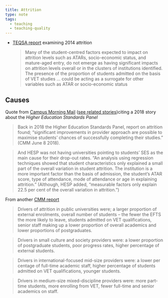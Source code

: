 ```yaml
---
title: Attrition
type: note
tags:
  - teaching
  - teaching-quality
--- 
```


- [TEQSA report](http://www.teqsa.gov.au/sites/default/files/AttritionReport_Jun17.pdf) examining 2014 attrition
  > Many of the student-centred factors expected to impact on attrition levels such as ATARs, socio-economic status, and mature-aged entry, do not emerge as having significant impacts on attrition levels overall or in the clusters of institutions identified.
  > The presence of the proportion of students admitted on the basis of VET studies … could be acting as a surrogate for other variables such as ATAR or socio-economic status

## Causes

Quote from [Campus Morning Mail](https://campusmorningmail.com.au/news/attrition-a-problem-for-unis/?utm_source=sendgrid.com&utm_medium=email&utm_campaign=website) ([see related stories](https://campusmorningmail.com.au/tag/attrition/))citing a 2018 story about the *Higher Education Standards Panel*

> Back in 2018 the Higher Education Standards Panel, report on attrition found; “significant improvements in provider approach are possible to maximise students’ chances of successfully completing their studies.”  (CMM June 8 2018).

> And HESP was not having universities pointing to students’ SES as the main cause for their drop-out rates.  “An analysis using regression techniques showed that student characteristics only explained a small part of the overall variation in student attrition. The institution is a more important factor than the basis of admission, the student’s ATAR score, type of attendance, mode of attendance or age in explaining attrition.” (Although, HESP added, “measurable factors only explain 22.5 per cent of the overall variation in attrition.”)

From another [CMM report](https://campusmorningmail.com.au/student-attrition-all-courses-all-unis/)
> Drivers of attrition in public universities were; a larger proportion of external enrolments, overall number of students – the fewer the EFTS the more likely to leave, students admitted on VET qualifications, senior staff making up a lower proportion of overall academics and lower proportions of postgraduates.

> Drivers in small culture and society providers were: a lower proportion of postgraduate students, poor progress rates, higher percentage of external students.

> Drivers in international-focused mid-size providers were: a lower per centage of full-time academic staff, higher percentage of students admitted on VET qualifications, younger students.

> Drivers in medium-size mixed-discipline providers were: more part-time students, more enrolling from VET, fewer full-time and senior academics on staff.


